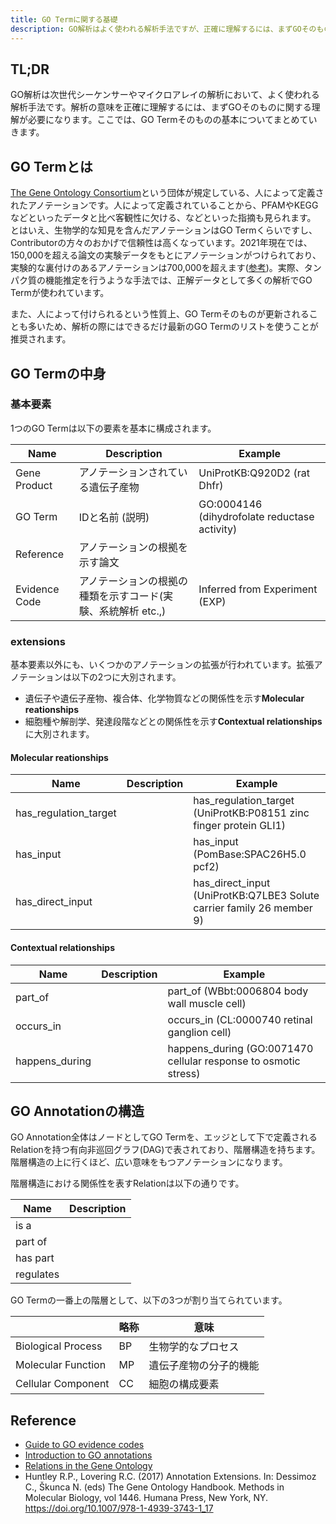 ```yaml
---
title: GO Termに関する基礎
description: GO解析はよく使われる解析手法ですが、正確に理解するには、まずGOそのものに関する理解が必要になります。GO Termそのものの基本についてまとめていきます。
---
```


## TL;DR

GO解析は次世代シーケンサーやマイクロアレイの解析において、よく使われる解析手法です。解析の意味を正確に理解するには、まずGOそのものに関する理解が必要になります。ここでは、GO Termそのものの基本についてまとめていきます。

## GO Termとは

[The Gene Ontology Consortium](http://geneontology.org/docs/whoweare/)という団体が規定している、人によって定義されたアノテーションです。人によって定義されていることから、PFAMやKEGGなどといったデータと比べ客観性に欠ける、などといった指摘も見られます。  
とはいえ、生物学的な知見を含んだアノテーションはGO Termくらいですし、Contributorの方々のおかげで信頼性は高くなっています。2021年現在では、150,000を超える論文の実験データをもとにアノテーションがつけられており、実験的な裏付けのあるアノテーションは700,000を超えます([参考](http://geneontology.org/docs/introduction-to-go-resource/))。実際、タンパク質の機能推定を行うような手法では、正解データとして多くの解析でGO Termが使われています。

また、人によって付けられるという性質上、GO Termそのものが更新されることも多いため、解析の際にはできるだけ最新のGO Termのリストを使うことが推奨されます。


## GO Termの中身

### 基本要素

1つのGO Termは以下の要素を基本に構成されます。

| Name          | Description                                                  | Example                                       |
| ------------- | ------------------------------------------------------------ | --------------------------------------------- |
| Gene Product  | アノテーションされている遺伝子産物                           | UniProtKB:Q920D2 (rat Dhfr)                   |
| GO Term       | IDと名前 (説明)                                               | GO:0004146 (dihydrofolate reductase activity) |
| Reference     | アノテーションの根拠を示す論文                               |                                               |
| Evidence Code | アノテーションの根拠の種類を示すコード(実験、系統解析 etc.,) | Inferred from Experiment (EXP)                |

### extensions

基本要素以外にも、いくつかのアノテーションの拡張が行われています。拡張アノテーションは以下の2つに大別されます。

- 遺伝子や遺伝子産物、複合体、化学物質などの関係性を示す**Molecular reationships**
- 細胞種や解剖学、発達段階などとの関係性を示す**Contextual relationships**に大別されます。

#### Molecular reationships

| Name                  | Description | Example                                                              |
| --------------------- | ----------- | -------------------------------------------------------------------- |
| has_regulation_target |             | has_regulation_target (UniProtKB:P08151 zinc finger protein GLI1)     |
| has_input             |             | has_input (PomBase:SPAC26H5.0 pcf2)                                   |
| has_direct_input      |             | has_direct_input (UniProtKB:Q7LBE3 Solute carrier family 26 member 9) |

#### Contextual relationships

| Name           | Description | Example                                                        |
| -------------- | ----------- | -------------------------------------------------------------- |
| part_of        |             | part_of (WBbt:0006804 body wall muscle cell)                    |
| occurs_in      |             | occurs_in (CL:0000740 retinal ganglion cell)                    |
| happens_during |             | happens_during (GO:0071470 cellular response to osmotic stress) |

## GO Annotationの構造

GO Annotation全体はノードとしてGO Termを、エッジとして下で定義されるRelationを持つ有向非巡回グラフ(DAG)で表されており、階層構造を持ちます。階層構造の上に行くほど、広い意味をもつアノテーションになります。

階層構造における関係性を表すRelationは以下の通りです。

| Name      | Description |
| --------- | ----------- |
| is a      |             |
| part of   |             |
| has part  |             |
| regulates |             |

GO Termの一番上の階層として、以下の3つが割り当てられています。

|                    | 略称 | 意味                   |
| ------------------ | ---- | ---------------------- |
| Biological Process | BP   | 生物学的なプロセス     |
| Molecular Function | MP   | 遺伝子産物の分子的機能 |
| Cellular Component | CC   | 細胞の構成要素         |


## Reference

- [Guide to GO evidence codes](http://geneontology.org/docs/guide-go-evidence-codes/)
- [Introduction to GO annotations](http://geneontology.org/docs/go-annotations/#annotation-extensions)
- [Relations in the Gene Ontology](http://geneontology.org/docs/ontology-relations/)
- Huntley R.P., Lovering R.C. (2017) Annotation Extensions. In: Dessimoz C., Škunca N. (eds) The Gene Ontology Handbook. Methods in Molecular Biology, vol 1446. Humana Press, New York, NY. https://doi.org/10.1007/978-1-4939-3743-1_17